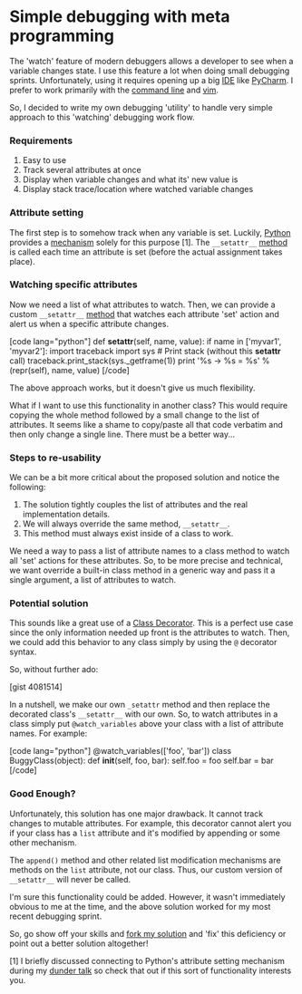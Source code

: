 # Simple debugging with meta programming

The 'watch' feature of modern debuggers allows a developer to see when a
variable changes state. I use this feature a lot when doing small debugging
sprints. Unfortunately, using it requires opening up a big
[IDE](http://en.wikipedia.org/wiki/Integrated_development_environment) like
[PyCharm](http://www.jetbrains.com/pycharm/). I prefer to work primarily with
the [command line](http://en.wikipedia.org/wiki/Command-line_interface)
and [vim](http://www.vim.org/about.php).

So, I decided to write my own debugging 'utility' to handle very simple
approach to this 'watching' debugging work flow.

### Requirements

1. Easy to use
2. Track several attributes at once
3. Display when variable changes and what its' new value is
4. Display stack trace/location where watched variable changes

### Attribute setting

The first step is to somehow track when any variable is set. Luckily,
[Python](http://python.org) provides a
[mechanism](http://docs.python.org/2/reference/datamodel.html#object.__setattr__)
solely for this purpose [1]. The
`__setattr__` [method](http://docs.python.org/2/reference/datamodel.html#object.__setattr__)
is called each time an attribute is set (before the actual assignment
takes place).

### Watching specific attributes

Now we need a list of what attributes to watch. Then, we can provide a custom
`__setattr__`
[method](http://docs.python.org/2/reference/datamodel.html#object.__setattr__)
that watches each attribute 'set' action and alert us when a specific attribute
changes.

[code lang="python"]
    def __setattr__(self, name, value):
        if name in ['myvar1', 'myvar2']:
            import traceback
            import sys
            # Print stack (without this __setattr__ call)
            traceback.print_stack(sys._getframe(1))
            print '%s -> %s = %s' % (repr(self), name, value)
[/code]

The above approach works, but it doesn't give us much flexibility.

What if I want to use this functionality in another class? This would require
copying the whole method followed by a small change to the list of
attributes. It seems like a shame to copy/paste all that code verbatim and
then only change a single line. There must be a better way...

### Steps to re-usability

We can be a bit more critical about the proposed solution and notice the
following:

1. The solution tightly couples the list of attributes and the real
   implementation details.
2. We will always override the same method, `__setattr__`.
3. This method must always exist inside of a class to work.

We need a way to pass a list of attribute names to a class method to watch all
'set' actions for these attributes. So, to be more precise and technical, 
we want override a built-in class method in a generic way and pass it a single
argument, a list of attributes to watch.

### Potential solution

This sounds like a great use of a
[Class Decorator](http://blog.genforma.com/2011/07/28/class-decorator-talk/).
This is a perfect use case since the only information needed up front is the
attributes to watch. Then, we could add this behavior to any class
simply by using the `@` decorator syntax.

So, without further ado:

[gist 4081514]

In a nutshell, we make our own `_setattr` method and then replace the decorated
class's `__setattr__` with our own. So, to watch attributes in a class simply
put `@watch_variables` above your class with a list of attribute names. For
example:

[code lang="python"]
    @watch_variables(['foo', 'bar'])
    class BuggyClass(object):
        def __init__(self, foo, bar):
            self.foo = foo
            self.bar = bar
[/code]

### Good Enough?

Unfortunately, this solution has one major drawback. It cannot track changes
to mutable attributes. For example, this decorator cannot alert you if your
class has a `list` attribute and it's modified by appending or some other
mechanism.

The `append()` method and other related list modification mechanisms are
methods on the `list` attribute, not our class. Thus, our custom version of
`__setattr__` will never be called.

I'm sure this functionality could be added. However, it wasn't immediately
obvious to me at the time, and the above solution worked for my most recent
debugging sprint.

So, go show off your skills and
[fork my solution](https://gist.github.com/4081514) and 'fix' this deficiency
or point out a better solution altogether!

[1] I briefly discussed connecting to Python's attribute setting mechanism 
during my [dunder talk](http://durden.github.com/dunder_talk/?full#1) so check
that out if this sort of functionality interests you.

